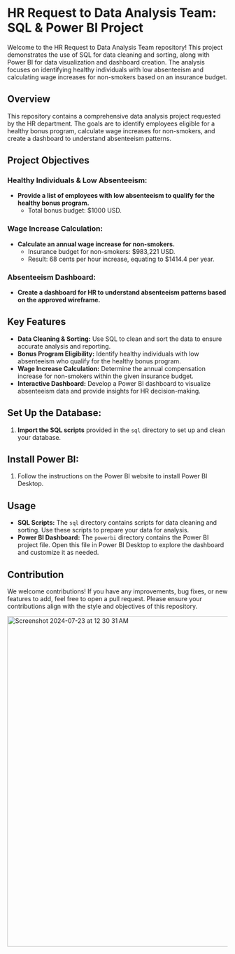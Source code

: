 # HR Request to Data Analysis Team: SQL & Power BI Project

Welcome to the HR Request to Data Analysis Team repository! This project demonstrates the use of SQL for data cleaning and sorting, along with Power BI for data visualization and dashboard creation. The analysis focuses on identifying healthy individuals with low absenteeism and calculating wage increases for non-smokers based on an insurance budget.

## Overview

This repository contains a comprehensive data analysis project requested by the HR department. The goals are to identify employees eligible for a healthy bonus program, calculate wage increases for non-smokers, and create a dashboard to understand absenteeism patterns.

## Project Objectives

### Healthy Individuals & Low Absenteeism:

- **Provide a list of employees with low absenteeism to qualify for the healthy bonus program.**
  - Total bonus budget: $1000 USD.

### Wage Increase Calculation:

- **Calculate an annual wage increase for non-smokers.**
  - Insurance budget for non-smokers: $983,221 USD.
  - Result: 68 cents per hour increase, equating to $1414.4 per year.

### Absenteeism Dashboard:

- **Create a dashboard for HR to understand absenteeism patterns based on the approved wireframe.**

## Key Features

- **Data Cleaning & Sorting:** Use SQL to clean and sort the data to ensure accurate analysis and reporting.
- **Bonus Program Eligibility:** Identify healthy individuals with low absenteeism who qualify for the healthy bonus program.
- **Wage Increase Calculation:** Determine the annual compensation increase for non-smokers within the given insurance budget.
- **Interactive Dashboard:** Develop a Power BI dashboard to visualize absenteeism data and provide insights for HR decision-making.

## Set Up the Database:

1. **Import the SQL scripts** provided in the `sql` directory to set up and clean your database.

## Install Power BI:

1. Follow the instructions on the Power BI website to install Power BI Desktop.

## Usage

- **SQL Scripts:** The `sql` directory contains scripts for data cleaning and sorting. Use these scripts to prepare your data for analysis.
- **Power BI Dashboard:** The `powerbi` directory contains the Power BI project file. Open this file in Power BI Desktop to explore the dashboard and customize it as needed.

## Contribution

We welcome contributions! If you have any improvements, bug fixes, or new features to add, feel free to open a pull request. Please ensure your contributions align with the style and objectives of this repository.


<img width="754" alt="Screenshot 2024-07-23 at 12 30 31 AM" src="https://github.com/user-attachments/assets/3b905d0e-4633-48e0-88d6-c359bb4f2e89">
